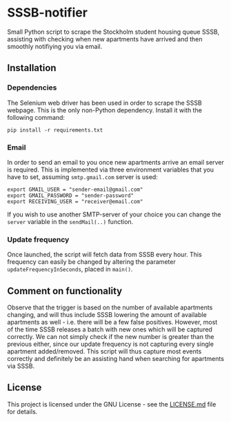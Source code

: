 # SSSB-notifier

Small Python script to scrape the Stockholm student housing queue SSSB, assisting with checking when new apartments have arrived and then smoothly notifiying you via email.



## Installation

### Dependencies

The Selenium web driver has been used in order to scrape the SSSB webpage. This is the only non-Python dependency. Install it with the following command:

```shell
pip install -r requirements.txt
```

### Email

In order to send an email to you once new apartments arrive an email server is required. This is implemented via three environment variables that you have to set, assuming `smtp.gmail.com` server is used:

```shell
export GMAIL_USER = "sender-email@gmail.com"
export GMAIL_PASSWORD = "sender-password"
export RECEIVING_USER = "receiver@email.com"
```

If you wish to use another SMTP-server of your choice you can change the `server` variable in the `sendMail(..)` function.

### Update frequency

Once launched, the script will fetch data from SSSB every hour. This frequency can easily be changed by altering the parameter `updateFrequencyInSeconds`, placed in `main()`.



## Comment on functionality

Observe that the trigger is based on the number of available apartments changing, and will thus include SSSB lowering the amount of available apartments as well - i.e. there will be a few false positives. However, most of the time SSSB releases a batch with new ones which will be captured correctly. We can not simply check if the new number is greater than the previous either, since our update frequency is not capturing every single apartment added/removed. This script will thus capture most events correctly and definitely be an assisting hand when searching for apartments via SSSB.



## License

This project is licensed under the GNU License - see the [LICENSE.md](./LICENSE.md) file for details.